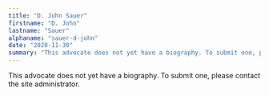 ```yaml
---
title: "D. John Sauer"
firstname: "D. John"
lastname: "Sauer"
alphaname: "sauer-d-john"
date: "2020-11-30"
summary: "This advocate does not yet have a biography. To submit one, please contact the site administrator."
---
```

This advocate does not yet have a biography. To submit one, please contact the site administrator.

